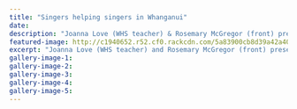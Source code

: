 ```yaml
---
title: "Singers helping singers in Whanganui"
date: 
description: "Joanna Love (WHS teacher) & Rosemary McGregor (front) present Lyn Hughes, Audrey Fowler, Vivienne Stevenson & Dorothy Trail with a funding boost..."
featured-image: http://c1940652.r52.cf0.rackcdn.com/5a83900cb8d39a42a40005dd/Untitled-1.jpg
excerpt: "Joanna Love (WHS teacher) and Rosemary McGregor (front) present Lyn Hughes, Audrey Fowler, Vivienne Stevenson and Dorothy Trail with a funding boost."
gallery-image-1: 
gallery-image-2: 
gallery-image-3: 
gallery-image-4: 
gallery-image-5: 
---
```

